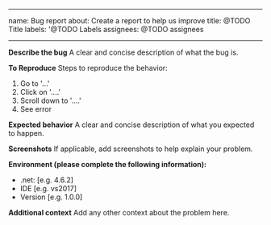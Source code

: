 
---

name: Bug report
about: Create a report to help us improve
title: @TODO Title
labels: '@TODO Labels
assignees: @TODO assignees

---

**Describe the bug**
A clear and concise description of what the bug is.

**To Reproduce**
Steps to reproduce the behavior:
1. Go to '...'
2. Click on '....'
3. Scroll down to '....'
4. See error

**Expected behavior**
A clear and concise description of what you expected to happen.

**Screenshots**
If applicable, add screenshots to help explain your problem.

**Environment (please complete the following information):**
 - .net: [e.g. 4.6.2]
 - IDE [e.g. vs2017]
 - Version [e.g. 1.0.0]

**Additional context**
Add any other context about the problem here.
